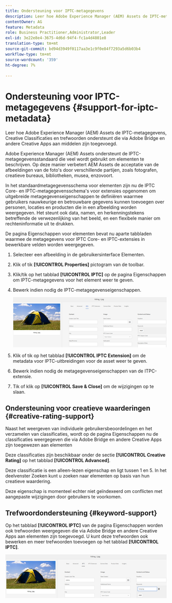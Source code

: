 ```yaml
---
title: Ondersteuning voor IPTC-metagegevens
description: Leer hoe Adobe Experience Manager (AEM) Assets de IPTC-metagegevens, Creative Classificaties en trefwoorden ondersteunt die via Adobe Bridge en andere Creative Apps aan middelen zijn toegevoegd.
contentOwner: AG
feature: Metadata
role: Business Practitioner,Administrator,Leader
exl-id: 3e22e8e4-3675-4d6d-94f4-fc1a4d4801e8
translation-type: tm+mt
source-git-commit: bd94d3949f0117aa3e1c9f0e84f7293a5d6b03b4
workflow-type: tm+mt
source-wordcount: '359'
ht-degree: 7%

---
```


# Ondersteuning voor IPTC-metagegevens {#support-for-iptc-metadata}

Leer hoe Adobe Experience Manager (AEM) Assets de IPTC-metagegevens, Creative Classificaties en trefwoorden ondersteunt die via Adobe Bridge en andere Creative Apps aan middelen zijn toegevoegd.

Adobe Experience Manager (AEM) Assets ondersteunt de IPTC-metagegevensstandaard die veel wordt gebruikt om elementen te beschrijven. Op deze manier verbetert AEM Assets de acceptatie van de afbeeldingen van de foto&#39;s door verschillende partijen, zoals fotografen, creatieve bureaus, bibliotheken, musea, enzovoort.

In het standaardmetagegevensschema voor elementen zijn nu de IPTC Core- en IPTC-metagegevensschema&#39;s voor extensies opgenomen om uitgebreide metagegevenseigenschappen te definiëren waarmee gebruikers nauwkeurige en betrouwbare gegevens kunnen toevoegen over personen, locaties en producten die in een afbeelding worden weergegeven. Het steunt ook data, namen, en herkenningstekens betreffende de verwezenlijking van het beeld, en een flexibele manier om rechteninformatie uit te drukken.

De pagina Eigenschappen voor elementen bevat nu aparte tabbladen waarmee de metagegevens voor IPTC Core- en IPTC-extensies in bewerkbare velden worden weergegeven.

1. Selecteer een afbeelding in de gebruikersinterface Elementen.
1. Klik of tik **[!UICONTROL Properties]** pictogram van de toolbar.
1. Klik/tik op het tabblad **[!UICONTROL IPTC]** op de pagina Eigenschappen om IPTC-metagegevens voor het element weer te geven.
1. Bewerk indien nodig de IPTC-metagegevenseigenschappen.

   ![iptc_tab](assets/iptc_tab.png)

1. Klik of tik op het tabblad **[!UICONTROL IPTC Extension]** om de metadata voor IPTC-uitbreidingen voor de asset weer te geven.
1. Bewerk indien nodig de metagegevenseigenschappen van de ITPC-extensie.
1. Tik of klik op **[!UICONTROL Save & Close]** om de wijzigingen op te slaan.

## Ondersteuning voor creatieve waarderingen {#creative-rating-support}

Naast het weergeven van individuele gebruikersbeoordelingen en het verzamelen van classificaties, wordt op de pagina Eigenschappen nu de classificaties weergegeven die via Adobe Bridge en andere Creative Apps zijn toegewezen aan elementen

Deze classificaties zijn beschikbaar onder de sectie **[!UICONTROL Creative Rating]** op het tabblad **[!UICONTROL Advanced]**.

Deze classificatie is een alleen-lezen eigenschap en ligt tussen 1 en 5. In het deelvenster Zoeken kunt u zoeken naar elementen op basis van hun creatieve waardering.

Deze eigenschap is momenteel echter niet geïndexeerd om conflicten met aangepaste wijzigingen door gebruikers te voorkomen.

## Trefwoordondersteuning {#keyword-support}

Op het tabblad **[!UICONTROL IPTC]** van de pagina Eigenschappen worden ook trefwoorden weergegeven die via Adobe Bridge en andere Creative Apps aan elementen zijn toegevoegd. U kunt deze trefwoorden ook bewerken en meer trefwoorden toevoegen op het tabblad **[!UICONTROL IPTC]**.

![keywords](assets/keywords.png)
